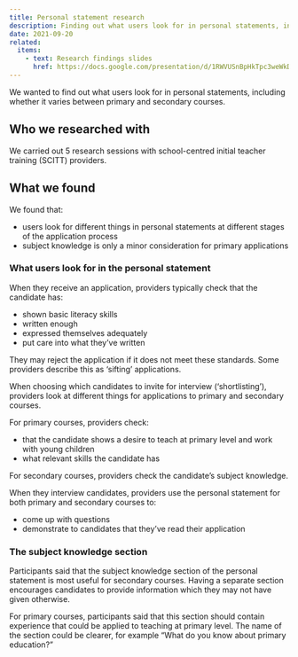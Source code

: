 ```yaml
---
title: Personal statement research
description: Finding out what users look for in personal statements, including whether it’s different for primary and secondary courses
date: 2021-09-20
related:
  items:
    - text: Research findings slides
      href: https://docs.google.com/presentation/d/1RWVUSnBpHkTpc3weWkDbY9cOTvHvWPqnj5czxjvgFyc/edit#slide=id.ge656c6e470_1_98
---
```


We wanted to find out what users look for in personal statements, including whether it varies between primary and secondary courses.

## Who we researched with

We carried out 5 research sessions with school-centred initial teacher training (SCITT) providers.

## What we found

We found that:

- users look for different things in personal statements at different stages of the application process
- subject knowledge is only a minor consideration for primary applications 

### What users look for in the personal statement

When they receive an application, providers typically check that the candidate has:

- shown basic literacy skills
- written enough
- expressed themselves adequately
- put care into what they’ve written

They may reject the application if it does not meet these standards. Some providers describe this as ‘sifting’ applications.

When choosing which candidates to invite for interview (‘shortlisting’), providers look at different things for applications to primary and secondary courses. 

For primary courses, providers check:

- that the candidate shows a desire to teach at primary level and work with young children
- what relevant skills the candidate has

For secondary courses, providers check the candidate’s subject knowledge. 

When they interview candidates, providers use the personal statement for both primary and secondary courses to: 

- come up with questions
- demonstrate to candidates that they’ve read their application

### The subject knowledge section

Participants said that the subject knowledge section of the personal statement is most useful for secondary courses. Having a separate section encourages candidates to provide information which they may not have given otherwise.

For primary courses, participants said that this section should contain experience that could be applied to teaching at primary level. The name of the section could be clearer, for example “What do you know about primary education?”
